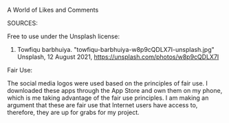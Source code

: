 A World of Likes and Comments

SOURCES:

Free to use under the Unsplash license:
1. Towfiqu barbhuiya. "towfiqu-barbhuiya-w8p9cQDLX7I-unsplash.jpg" Unsplash, 12 August 2021, https://unsplash.com/photos/w8p9cQDLX7I

Fair Use:

The social media logos were used based on the principles of fair use. I downloaded these apps through the App Store and own them on my phone, which is me taking advantage of the fair use principles. I am making an argument that these are fair use that Internet users have access to, therefore, they are up for grabs for my project. 
